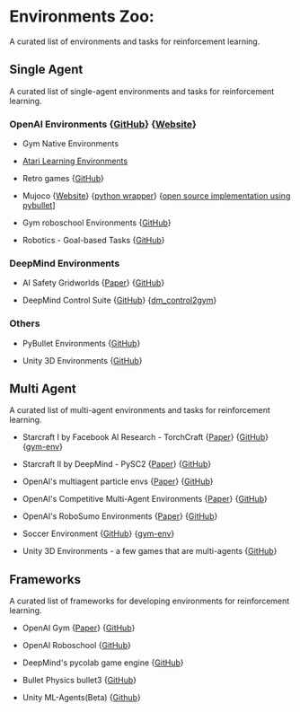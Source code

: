 # Environments Zoo:
A curated list of environments and tasks for reinforcement learning.


## Single Agent
A curated list of single-agent environments and tasks for reinforcement learning.

### OpenAI Environments {[GitHub](https://github.com/openai/gym/tree/master/gym/envs)} {[Website](https://gym.openai.com/envs/#classic_control)}

* Gym Native Environments 

* [Atari Learning Environments](https://github.com/mgbellemare/Arcade-Learning-Environment)

* Retro games 
{[GitHub](https://github.com/openai/retro)}

* Mujoco 
{[Website](http://www.mujoco.org/)}
{[python wrapper](https://github.com/openai/mujoco-py)}
{[open source implementation using pybullet](https://github.com/benelot/pybullet-gym)]

* Gym roboschool Environments 
{[GitHub](https://github.com/openai/roboschool#environments-list)}

* Robotics - Goal-based Tasks
{[GitHub](https://gym.openai.com/envs/#robotics)}


### DeepMind Environments
* AI Safety Gridworlds
{[Paper](https://arxiv.org/pdf/1711.09883.pdf)}
{[GitHub](https://github.com/deepmind/ai-safety-gridworlds)}

* DeepMind Control Suite
{[GitHub](https://github.com/deepmind/ai-safety-gridworlds)}
{[dm_control2gym](https://github.com/martinseilair/dm_control2gym)}

### Others
* PyBullet Environments
{[GitHub](https://github.com/bulletphysics/bullet3/tree/master/examples/pybullet/gym/pybullet_envs)}

* Unity 3D Environments
{[GitHub](https://github.com/Unity-Technologies/ml-agents/blob/master/docs/Learning-Environment-Examples.md
)}

## Multi Agent

A curated list of multi-agent environments and tasks for reinforcement learning.

* Starcraft I by Facebook AI Research - TorchCraft 
{[Paper](https://arxiv.org/pdf/1609.02993v3.pdf)}
{[GitHub](https://github.com/TorchCraft/TorchCraft)}
{[gym-env](https://github.com/apsdehal/gym-starcraft)}

* Starcraft II by DeepMind - PySC2 
{[Paper](https://deepmind.com/documents/110/sc2le.pdf)}
{[GitHub](github.com/deepmind/pysc2)}

* OpenAI's multiagent particle envs 
{[Paper](https://arxiv.org/pdf/1706.02275.pdf)}
{[GitHub](https://github.com/openai/multiagent-particle-envs)}

* OpenAI's Competitive Multi-Agent Environments
{[Paper](https://arxiv.org/abs/1710.03748)}
{[GitHub](https://github.com/openai/multiagent-competition)}

* OpenAI's RoboSumo Environments
{[Paper](https://arxiv.org/abs/1710.03641)}
{[GitHub](https://github.com/openai/robosumo)}


* Soccer Environment 
{[GitHub](https://github.com/LARG/HFO)}
{[gym-env](https://github.com/openai/gym-soccer)}

* Unity 3D Environments - a few games that are multi-agents
{[GitHub](https://github.com/Unity-Technologies/ml-agents/blob/master/docs/Learning-Environment-Examples.md
)}

## Frameworks
A curated list of frameworks for developing environments for reinforcement learning.

* OpenAI Gym
{[Paper](http://arxiv.org/abs/1606.01540)}
{[GitHub](https://github.com/openai/gym)}

* OpenAI Roboschool 
{[GitHub](https://github.com/openai/roboschool)}

* DeepMind's pycolab game engine 
{[GitHub](https://github.com/deepmind/pycolab)}

* Bullet Physics bullet3
{[GitHub](https://github.com/bulletphysics/bullet3)}

* Unity ML-Agents(Beta)
{[Github](https://github.com/Unity-Technologies/ml-agents)}

